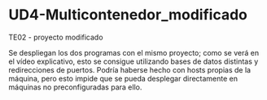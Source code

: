 # UD4-Multicontenedor_modificado
TE02 - proyecto modificado

Se despliegan los dos programas con el mismo proyecto; como se verá en el vídeo explicativo, esto se consigue utilizando bases de datos distintas y redirecciones de puertos. Podría haberse hecho con hosts propias de la máquina, pero esto impide que se pueda desplegar directamente en máquinas no preconfiguradas para ello.
